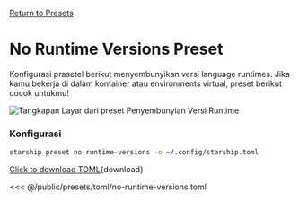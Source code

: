 [Return to Presets](./#no-runtime-versions)

# No Runtime Versions Preset

Konfigurasi prasetel berikut menyembunyikan versi language runtimes. Jika kamu bekerja di dalam kontainer atau environments virtual, preset berikut cocok untukmu!

![Tangkapan Layar dari preset Penyembunyian Versi Runtime](/presets/img/no-runtime-versions.png)

### Konfigurasi

```sh
starship preset no-runtime-versions -o ~/.config/starship.toml
```

[Click to download TOML](/presets/toml/no-runtime-versions.toml){download}

<<< @/public/presets/toml/no-runtime-versions.toml
